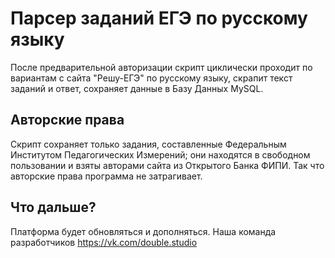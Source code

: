 Парсер заданий ЕГЭ по русскому языку
=============================

После предварительной авторизации скрипт циклически проходит по вариантам с сайта "Решу-ЕГЭ" по русскому языку, скрапит текст заданий и ответ, сохраняет данные в Базу Данных MySQL.

Авторские права
------------

Скрипт сохраняет только задания, составленные Федеральным Институтом Педагогических Измерений; они находятся в свободном пользовании и взяты авторами сайта из Открытого Банка ФИПИ. Так что авторские права программа не затрагивает.

Что дальше?
-----------

Платформа будет обновляться и дополняться.
Наша команда разработчиков https://vk.com/double.studio